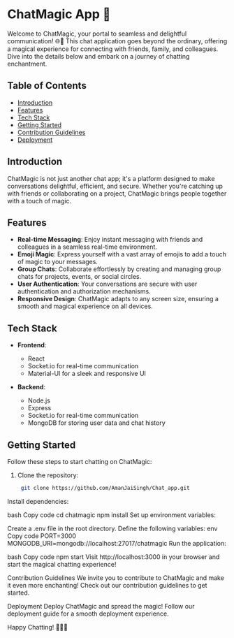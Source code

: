 # ChatMagic App 🚀

Welcome to ChatMagic, your portal to seamless and delightful communication! 🌐🚀 This chat application goes beyond the ordinary, offering a magical experience for connecting with friends, family, and colleagues. Dive into the details below and embark on a journey of chatting enchantment.

## Table of Contents

- [Introduction](#introduction)
- [Features](#features)
- [Tech Stack](#tech-stack)
- [Getting Started](#getting-started)
- [Contribution Guidelines](#contribution-guidelines)
- [Deployment](#deployment)

## Introduction

ChatMagic is not just another chat app; it's a platform designed to make conversations delightful, efficient, and secure. Whether you're catching up with friends or collaborating on a project, ChatMagic brings people together with a touch of magic.

## Features

- **Real-time Messaging**: Enjoy instant messaging with friends and colleagues in a seamless real-time environment.
- **Emoji Magic**: Express yourself with a vast array of emojis to add a touch of magic to your messages.
- **Group Chats**: Collaborate effortlessly by creating and managing group chats for projects, events, or social circles.
- **User Authentication**: Your conversations are secure with user authentication and authorization mechanisms.
- **Responsive Design**: ChatMagic adapts to any screen size, ensuring a smooth and magical experience on all devices.

## Tech Stack

- **Frontend**:
  - React
  - Socket.io for real-time communication
  - Material-UI for a sleek and responsive UI

- **Backend**:
  - Node.js
  - Express
  - Socket.io for real-time communication
  - MongoDB for storing user data and chat history

## Getting Started

Follow these steps to start chatting on ChatMagic:

1. Clone the repository:
   ```bash
    git clone https://github.com/AmanJaiSingh/Chat_app.git
Install dependencies:

bash
Copy code
cd chatmagic
npm install
Set up environment variables:

Create a .env file in the root directory.
Define the following variables:
env
Copy code
PORT=3000
MONGODB_URI=mongodb://localhost:27017/chatmagic
Run the application:

bash
Copy code
npm start
Visit http://localhost:3000 in your browser and start the magical chatting experience!

Contribution Guidelines
We invite you to contribute to ChatMagic and make it even more enchanting! Check out our contribution guidelines to get started.

Deployment
Deploy ChatMagic and spread the magic! Follow our deployment guide for a smooth deployment experience.



Happy Chatting! 🌟💬✨
